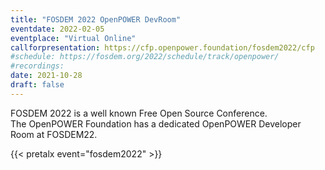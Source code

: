 ```yaml
---
title: "FOSDEM 2022 OpenPOWER DevRoom"
eventdate: 2022-02-05
eventplace: "Virtual Online"
callforpresentation: https://cfp.openpower.foundation/fosdem2022/cfp
#schedule: https://fosdem.org/2022/schedule/track/openpower/
#recordings:
date: 2021-10-28
draft: false
---
```


FOSDEM 2022 is a well known Free Open Source Conference.  
The OpenPOWER Foundation has a dedicated OpenPOWER Developer Room at FOSDEM22.

{{< pretalx event="fosdem2022" >}}
